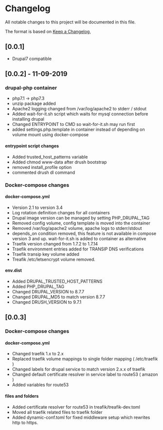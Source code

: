 # Changelog
All notable changes to this project will be documented in this file.

The format is based on [Keep a Changelog](https://keepachangelog.com/en/1.0.0/),

## [0.0.1] 
- Drupal7 compatible

## [0.0.2] - 11-09-2019
### drupal-php container
- php7.1 -> php7.3
- unzip package added
- Apache2 logging changed from /var/log/apache2 to stderr / stdout
- Added wait-for-it.sh script which waits for mysql connection before installing drupal
- Changed ENTRYPOINT to CMD so wait-for-it.sh may run first
- added settings.php.template in container instead of depending on volume mount using docker-compose

#### entrypoint script changes
- Added trusted_host_patterns variable
- Added chmod www-data after drush bootstrap
- removed install_profile option
- commented drush dl command

### Docker-compose changes

#### docker-compose.yml
- Version 2.1 to version 3.4
- Log rotation definition changes for all containers
- Drupal image version can be managed by setting PHP_DRUPAL_TAG
- Removed config volume, config template is moved into the container
- Removed /var/log/apache2 volume, apache logs to stderr/stdout
- depends_on condition removed, this feature is not available in compose version 3 and up. wait-for-it.sh is added to container as alternative
- Traefik version changed from 1.7.2 to 1.7.14
- Traefik environment entries added for TRANSIP DNS verifications
- Traefik transip key volume added
- Treafik /etc/letsencrypt volume removed. 

#### env.dist
- Added DRUPAL_TRUSTED_HOST_PATTERNS
- Added PHP_DRUPAL_TAG
- Changed DRUPAL_VERSION to 8.7.7 
- Changed DRUPAL_MD5 to match version 8.7.7
- Changed DRUSH_VERSION to  9.7.1

## [0.0.3]

### Docker-compose changes

#### docker-compose.yml
- Changed traefik 1.x to 2.x
- Replaced traefik volume mappings to single folder mapping ( /etc/traefik )
- Changed labels for drupal service to match version 2.x.x of traefik
- Changed default certificate resolver in service label to route53 ( amazon )
- Added variables for route53

#### files and folders
- Added certificate resolver for route53 in treafik/treafik-dev.toml
- Moved all traefik related files to traefik folder
- Added dynamic-conf.toml for fixed middleware setup which rewrites http to https. 
